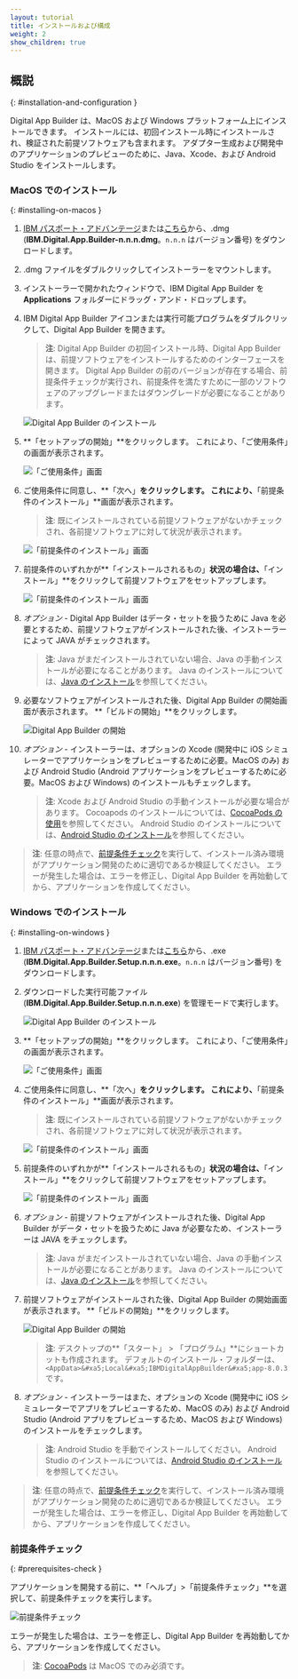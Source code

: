 ```yaml
---
layout: tutorial
title: インストールおよび構成
weight: 2
show_children: true
---
```

<!-- NLS_CHARSET=UTF-8 -->
## 概説
{: #installation-and-configuration }

Digital App Builder は、MacOS および Windows プラットフォーム上にインストールできます。 インストールには、初回インストール時にインストールされ、検証された前提ソフトウェアも含まれます。 アダプター生成および開発中のアプリケーションのプレビューのために、Java、Xcode、および Android Studio をインストールします。

### MacOS でのインストール
{: #installing-on-macos }

1. [IBM パスポート・アドバンテージ](https://www.ibm.com/software/passportadvantage/)または[こちら](https://github.com/MobileFirst-Platform-Developer-Center/Digital-App-Builder/releases)から、.dmg (**IBM.Digital.App.Builder-n.n.n.dmg**。`n.n.n` はバージョン番号) をダウンロードします。
2. .dmg ファイルをダブルクリックしてインストーラーをマウントします。
3. インストーラーで開かれたウィンドウで、IBM Digital App Builder を **Applications** フォルダーにドラッグ・アンド・ドロップします。
4. IBM Digital App Builder アイコンまたは実行可能プログラムをダブルクリックして、Digital App Builder を開きます。
    >**注**: Digital App Builder の初回インストール時、Digital App Builder は、前提ソフトウェアをインストールするためのインターフェースを開きます。 Digital App Builder の前のバージョンが存在する場合、前提条件チェックが実行され、前提条件を満たすために一部のソフトウェアのアップグレードまたはダウングレードが必要になることがあります。
    
    ![Digital App Builder のインストール](dab-install-startup.png)

5. **「セットアップの開始」**をクリックします。 これにより、「ご使用条件」の画面が表示されます。

    ![「ご使用条件」画面](dab-install-license.png)

6. ご使用条件に同意し、**「次へ」**をクリックします。 これにより、**「前提条件のインストール」**画面が表示されます。
    >**注**: 既にインストールされている前提ソフトウェアがないかチェックされ、各前提ソフトウェアに対して状況が表示されます。

    ![「前提条件のインストール」画面](dab-install-prereq.png)

7. 前提条件のいずれかが**「インストールされるもの」**状況の場合は、**「インストール」**をクリックして前提ソフトウェアをセットアップします。

    ![「前提条件のインストール」画面](dab-install-prereq-tobeinstalled.png)

8. *オプション* - Digital App Builder はデータ・セットを扱うために Java を必要とするため、前提ソフトウェアがインストールされた後、インストーラーによって JAVA がチェックされます。 
    >**注**: Java がまだインストールされていない場合、Java の手動インストールが必要になることがあります。 Java のインストールについては、[Java のインストール](https://www.java.com/en/download/help/download_options.xml)を参照してください。

9. 必要なソフトウェアがインストールされた後、Digital App Builder の開始画面が表示されます。 **「ビルドの開始」**をクリックします。

    ![Digital App Builder の開始](dab-install-startup-screen.png)

10. *オプション* - インストーラーは、オプションの Xcode (開発中に iOS シミュレーターでアプリケーションをプレビューするために必要。MacOS のみ) および Android Studio (Android アプリケーションをプレビューするために必要。MacOS および Windows) のインストールもチェックします。
    >**注**: Xcode および Android Studio の手動インストールが必要な場合があります。 Cocoapods のインストールについては、[CocoaPods の使用](https://guides.cocoapods.org/using/using-cocoapods)を参照してください。 Android Studio のインストールについては、[Android Studio のインストール](https://developer.android.com/studio/)を参照してください。 

>**注**: 任意の時点で、[前提条件チェック](#prerequisites-check)を実行して、インストール済み環境がアプリケーション開発のために適切であるか検証してください。 エラーが発生した場合は、エラーを修正し、Digital App Builder を再始動してから、アプリケーションを作成してください。

### Windows でのインストール
{: #installing-on-windows }

1. [IBM パスポート・アドバンテージ](https://www.ibm.com/software/passportadvantage/)または[こちら](https://github.com/MobileFirst-Platform-Developer-Center/Digital-App-Builder/releases)から、.exe (**IBM.Digital.App.Builder.Setup.n.n.n.exe**。`n.n.n` はバージョン番号) をダウンロードします。
2. ダウンロードした実行可能ファイル (**IBM.Digital.App.Builder.Setup.n.n.n.exe**) を管理モードで実行します。

    ![Digital App Builder のインストール](dab-install-startup.png)

3. **「セットアップの開始」**をクリックします。 これにより、「ご使用条件」の画面が表示されます。

    ![「ご使用条件」画面](dab-install-license.png)

4. ご使用条件に同意し、**「次へ」**をクリックします。 これにより、**「前提条件のインストール」**画面が表示されます。
    >**注**: 既にインストールされている前提ソフトウェアがないかチェックされ、各前提ソフトウェアに対して状況が表示されます。

    ![「前提条件のインストール」画面](dab-install-prereq.png)

5. 前提条件のいずれかが**「インストールされるもの」**状況の場合は、**「インストール」**をクリックして前提ソフトウェアをセットアップします。

    ![「前提条件のインストール」画面](dab-install-prereq-tobeinstalled.png)

6. *オプション* - 前提ソフトウェアがインストールされた後、Digital App Builder がデータ・セットを扱うために Java が必要なため、インストーラーは JAVA をチェックします。 
    >**注**: Java がまだインストールされていない場合、Java の手動インストールが必要になることがあります。 Java のインストールについては、[Java のインストール](https://www.java.com/en/download/help/download_options.xml)を参照してください。

7. 前提ソフトウェアがインストールされた後、Digital App Builder の開始画面が表示されます。 **「ビルドの開始」**をクリックします。

    ![Digital App Builder の開始](dab-install-startup-screen.png)

    >**注**: デスクトップの**「スタート」 > 「プログラム」**にショートカットも作成されます。 デフォルトのインストール・フォルダーは、`<AppData>&#xa5;Local&#xa5;IBMDigitalAppBuilder&#xa5;app-8.0.3` です。

8. *オプション* - インストーラーはまた、オプションの Xcode (開発中に iOS シミュレーターでアプリをプレビューするため、MacOS のみ) および Android Studio (Android アプリをプレビューするため、MacOS および Windows) のインストールをチェックします。
    >**注**: Android Studio を手動でインストールしてください。 Android Studio のインストールについては、[Android Studio のインストール](https://developer.android.com/studio/)を参照してください。 

>**注**: 任意の時点で、[前提条件チェック](#prerequisites-check)を実行して、インストール済み環境がアプリケーション開発のために適切であるか検証してください。 エラーが発生した場合は、エラーを修正し、Digital App Builder を再始動してから、アプリケーションを作成してください。

### 前提条件チェック
{: #prerequisites-check }

アプリケーションを開発する前に、**「ヘルプ」>「前提条件チェック」**を選択して、前提条件チェックを実行します。

![前提条件チェック](dab-prerequsites-check.png)

エラーが発生した場合は、エラーを修正し、Digital App Builder を再始動してから、アプリケーションを作成してください。

>**注**: [CocoaPods](https://guides.cocoapods.org/using/using-cocoapods) は MacOS でのみ必須です。

